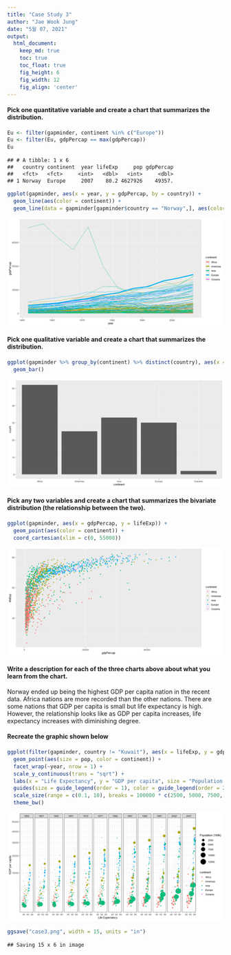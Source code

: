 ```yaml
---
title: "Case Study 3"
author: "Jae Wook Jung"
date: "5월 07, 2021"
output:
  html_document:  
    keep_md: true
    toc: true
    toc_float: true
    fig_height: 6
    fig_width: 12
    fig_align: 'center'
---
```






#### Pick one quantitative variable and create a chart that summarizes the distribution.


```r
Eu <- filter(gapminder, continent %in% c("Europe"))
Eu <- filter(Eu, gdpPercap == max(gdpPercap))
Eu
```

```
## # A tibble: 1 x 6
##   country continent  year lifeExp     pop gdpPercap
##   <fct>   <fct>     <int>   <dbl>   <int>     <dbl>
## 1 Norway  Europe     2007    80.2 4627926    49357.
```

```r
ggplot(gapminder, aes(x = year, y = gdpPercap, by = country)) +
  geom_line(aes(color = continent)) +
  geom_line(data = gapminder[gapminder$country == "Norway",], aes(color = continent), size = 2)
```

![](CaseStudy3_files/figure-html/unnamed-chunk-2-1.png)<!-- -->

#### Pick one qualitative variable and create a chart that summarizes the distribution.


```r
ggplot(gapminder %>% group_by(continent) %>% distinct(country), aes(x = continent)) +
  geom_bar()
```

![](CaseStudy3_files/figure-html/unnamed-chunk-3-1.png)<!-- -->

#### Pick any two variables and create a chart that summarizes the bivariate distribution (the relationship between the two).


```r
ggplot(gapminder, aes(x = gdpPercap, y = lifeExp)) +
  geom_point(aes(color = continent)) +
  coord_cartesian(xlim = c(0, 55000))
```

![](CaseStudy3_files/figure-html/unnamed-chunk-4-1.png)<!-- -->

#### Write a description for each of the three charts above about what you learn from the chart.

Norway ended up being the highest GDP per capita nation in the recent data.
Africa nations are more recorded than the other nations. 
There are some nations that GDP per capita is small but life expectancy is high. However, the relationship looks like as GDP per capita increases, life expectancy increases with diminishing degree. 

#### Recreate the graphic shown below


```r
ggplot(filter(gapminder, country != "Kuwait"), aes(x = lifeExp, y = gdpPercap)) +
  geom_point(aes(size = pop, color = continent)) +
  facet_wrap(~year, nrow = 1) +
  scale_y_continuous(trans = "sqrt") +
  labs(x = "Life Expectancy", y = "GDP per capita", size = "Population (100k)", color = "continent") +
  guides(size = guide_legend(order = 1), color = guide_legend(order = 2)) +
  scale_size(range = c(0.1, 10), breaks = 100000 * c(2500, 5000, 7500, 10000, 12500), labels = c("2500", "5000", "7500", "10000", "12500")) +
  theme_bw()
```

![](CaseStudy3_files/figure-html/unnamed-chunk-5-1.png)<!-- -->

```r
ggsave("case3.png", width = 15, units = "in")
```

```
## Saving 15 x 6 in image
```




